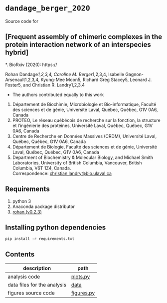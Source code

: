 # `dandage_berger_2020`

Source code for 
## [**Frequent assembly of chimeric complexes in the protein interaction network of an interspecies hybrid**]  
*. BioRxiv (2020): https://  

Rohan Dandage*1,2,3,4, Caroline M. Berger*1,2,3,4, Isabelle Gagnon-Arsenault1,2,3,4, Kyung-Mee Moon5, Richard Greg Stacey5, Leonard J. Foster5, and Christian R. Landry1,2,3,4   
* The authors contributed equally to this work  
1. Département de Biochimie, Microbiologie et Bio-informatique, Faculté des sciences et de génie, Université Laval, Québec, Québec, G1V 0A6, Canada   
2. PROTEO, Le réseau québécois de recherche sur la fonction, la structure et l’ingénierie des protéines, Université Laval, Québec, Québec, G1V 0A6, Canada    
3. Centre de Recherche en Données Massives (CRDM), Université Laval, Québec, Québec, G1V 0A6, Canada   
4. Département de Biologie, Faculté des sciences et de génie, Université Laval, Québec, Québec, G1V 0A6, Canada   
5. Department of Biochemistry & Molecular Biology, and Michael Smith Laboratories, University of British Columbia, Vancouver, British Columbia, V6T 1Z4, Canada.   
Correspondence: christian.landry@bio.ulaval.ca  

## Requirements  

1. python 3
2. Anaconda package distributor   
3. [rohan (v0.2.3)](https://pypi.org/project/rohan/0.2.3/)

## Installing python dependencies

    pip install -r requirements.txt
    
## Contents

| description                  | path                                  |
|------------------------------|---------------------------------------|
| analysis code            | [plots.py](./plots.py)                | 
| data files for the analysis  | [data](./data)                        |
| figures source code  | [figures.py](./figures.py)            |